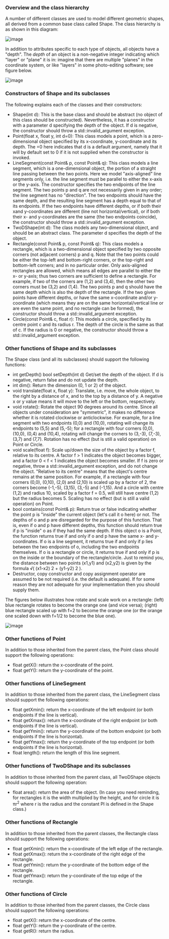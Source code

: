 ### Overview and the class hierarchy

A number of different classes are used to model different geometric shapes, all
derived from a common base class called Shape. The class hierarchy is as shown in
this diagram:

![image](https://user-images.githubusercontent.com/62874437/206720005-07f63255-a7b3-4c9a-88f1-a6d31c73845e.png)


In addition to attributes specific to each type of objects, all objects have a "depth".
The *depth* of an object is a non-negative integer indicating which "layer" or "plane"
it is in: imagine that there are multiple "planes" in the coordinate system, or like
"layers" in some photo-editing software; see figure below.

![image](https://user-images.githubusercontent.com/62874437/206720926-cc8e6755-a409-4b4d-b4fd-a8eddfd992e5.png)


### Constructors of Shape and its subclasses

The following explains each of the classes and their constructors:
- Shape(int d):
This is the base class and should be abstract (no object of this class should
be constructed). Nevertheless, it has a constructor with a parameter d
specifying the depth of the object. If d is negative, the constructor should
throw a std::invalid_argument exception.
- Point(float x, float y, int d=0):
This class models a point, which is a zero-dimensional object specified by its
x-coordinate, y-coordinate and its depth. The =0 here indicates that d is a
default argument, namely that it will by default set to 0 if it is not supplied
when the constructor is invoked.
- LineSegment(const Point& p, const Point& q):
This class models a line segment, which is a one-dimensional object, the
portion of a straight line passing between the two points. Here we model
"axis-aligned" line segments only, i.e. the line segment must be parallel to
either the x-axis or the y-axis. The constructor specifies the two endpoints of
the line segment. The two points p and q are not necessarily given in any
order; the line segment has no "direction". The two endpoints should have
the same depth, and the resulting line segment has a depth equal to that of
its endpoints. If the two endpoints have different depths, or if both their xand y-coordinates are different (line not horizontal/vertical), or if both their
x- and y-coordinates are the same (the two endpoints coincide), the
constructor should throw a std::invalid_argument exception.
- TwoDShape(int d):
The class models any two-dimensional object, and should be an abstract
class. The parameter d specifies the depth of the object.
- Rectangle(const Point& p, const Point& q):
This class models a rectangle, which is a two-dimensional object specified by
two opposite corners (not adjacent corners) p and q. Note that the two
points could be either the top-left and bottom-right corners, or the top-right
and bottom-left corners; and in no particular order. Only axis-aligned
rectangles are allowed, which means all edges are parallel to either the x- or
y-axis; thus two corners are sufficient to define a rectangle. For example, if
two of the corners are (1,2) and (3,4), then the other two corners must be
(3,2) and (1,4).
The two points p and q should have the same depth which is also the depth
of the rectangle. If the two given points have different depths, or have the
same x-coordinate and/or y-coordinate (which means they are on the same
horizontal/vertical line or are even the same point, and no rectangle can be
formed), the constructor should throw a std::invalid_argument exception.
- Circle(const Point& c, float r):
This models a circle, specified by its centre point c and its radius r. The depth
of the circle is the same as that of c. If the radius is 0 or negative, the
constructor should throw a std::invalid_argument exception.

### Other functions of Shape and its subclasses
The Shape class (and all its subclasses) should support the following functions:
- int getDepth()
bool setDepth(int d)
Get/set the depth of the object. If d is negative, return false and do not
update the depth.
- int dim():
Return the dimension (0, 1 or 2) of the object.
- void translate(float x, float y):
Translate, i.e. move, the whole object, to the right by a distance of x, and to
the top by a distance of y. A negative x or y value means it will move to the
left or the bottom, respectively.
- void rotate():
Rotate the object 90 degrees around its centre. Since all objects under
consideration are "symmetric", it makes no difference whether it is rotated
clockwise or anticlockwise.
For example, for a line segment with two endpoints (0,0) and (10,0), rotating
will change its endpoints to (5,5) and (5,-5); for a rectangle with four corners
(0,0), (10,0), (0,4) and (10,4), rotating will change the corners to (3,-3),
(7,-3), (3,7) and (7,7). Rotation has no effect (but is still a valid operation)
on Point or Circle.
- void scale(float f):
Scale up/down the size of the object by a factor f, relative to its centre. A
factor f > 1 indicates the object becomes bigger, and a factor 0 < f < 1
indicates the object becomes smaller. If f is zero or negative, throw a
std::invalid_argument exception, and do not change the object. "Relative
to its centre" means that the object's centre remains at the same position.
For example, if a rectangle with four corners (0,0), (0,10), (2,0) and (2,10)
is scaled up by a factor of 2, the corners become (-1,-5), (3,15), (3,-5) and
(-1,15). And a circle with centre (1,2) and radius 10, scaled by a factor f =
0.5, will still have centre (1,2) but the radius becomes 5. Scaling has no
effect (but is still a valid operation) on Point.
- bool contains(const Point& p):
Return true or false indicating whether the point p is "inside" the current
object (let's call it o here) or not. The depths of o and p are disregarded for
the purpose of this function. That is, even if o and p have different depths,
this function should return true if p is "inside" o as if they had the same
depth.
If this object o is a Point, the function returns true if and only if o and p have
the same x- and y-coordinates. If o is a line segment, it returns true if and
only if p lies between the two endpoints of o, including the two endpoints
themselves. If o is a rectangle or circle, it returns true if and only if p is on
the inside or the boundary of the rectangle/circle. Just to remind you, the
distance between two points (x1,y1) and (x2,y2) is given by the formula √(
(x1-x2)
2 + (y1-y2)
2 ).
- Destructor, copy constructor and copy assignment operator are assumed to
be not required (i.e. the default is adequate). If for some reason they are not
adequate for your implementation then you should supply them.

The figures below illustrates how rotate and scale work on a rectangle: (left) blue
rectangle rotates to become the orange one (and vice versa); (right) blue rectangle
scaled up with f=2 to become the orange one (or the orange one scaled down with
f=1/2 to become the blue one).

![image](https://user-images.githubusercontent.com/62874437/206722119-0e787f9f-8bb5-4616-9b86-86433f068eab.png)

### Other functions of Point
In addition to those inherited from the parent class, the Point class should support
the following operations:
- float getX(): return the x-coordinate of the point.
- float getY(): return the y-coordinate of the point.

### Other functions of LineSegment
In addition to those inherited from the parent class, the LineSegment class should
support the following operations:
- float getXmin(): return the x-coordinate of the left endpoint (or both
endpoints if the line is vertical).
- float getXmax(): return the x-coordinate of the right endpoint (or both
endpoints if the line is vertical).
- float getYmin(): return the y-coordinate of the bottom endpoint (or both
endpoints if the line is horizontal).
- float getYmax(): return the y-coordinate of the top endpoint (or both
endpoints if the line is horizontal).
- float length(): return the length of this line segment.

### Other functions of TwoDShape and its subclasses
In addition to those inherited from the parent class, all TwoDShape objects should
support the following operation:
- float area(): return the area of the object. (In case you need reminding,
for rectangles it is the width multiplied by the height, and for circle it is πr<sup>2</sup>
where r is the radius and the constant PI is defined in the Shape class.)

### Other functions of Rectangle
In addition to those inherited from the parent classes, the Rectangle class should
support the following operations:
- float getXmin(): return the x-coordinate of the left edge of the rectangle.
- float getXmax(): return the x-coordinate of the right edge of the rectangle.
- float getYmin(): return the y-coordinate of the bottom edge of the
rectangle.
- float getYmax(): return the y-coordinate of the top edge of the rectangle.

### Other functions of Circle
In addition to those inherited from the parent classes, the Circle class should
support the following operations:
- float getX(): return the x-coordinate of the centre.
- float getY(): return the y-coordinate of the centre.
- float getR(): return the radius.
